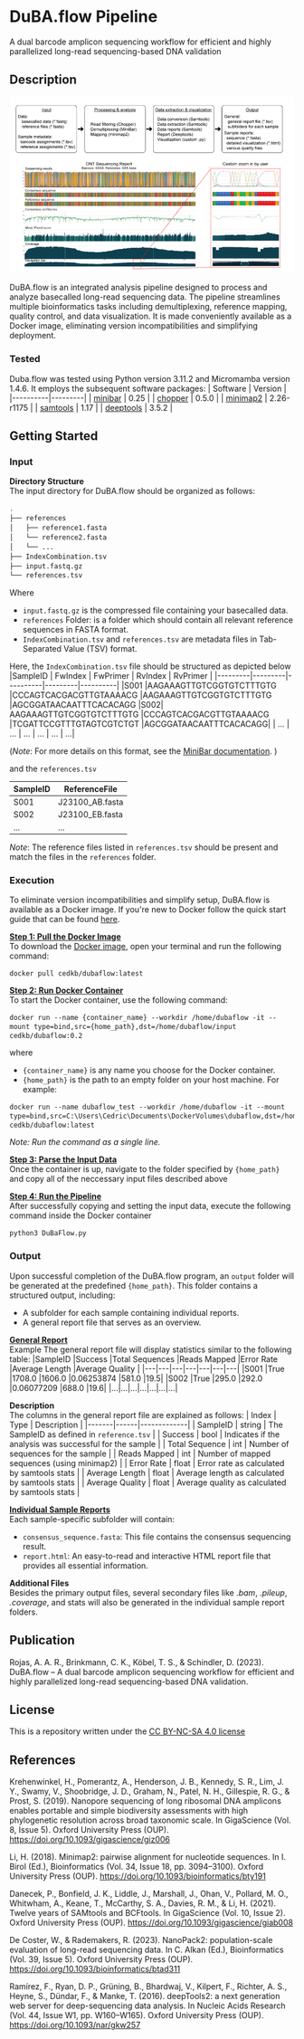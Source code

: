 # DuBA.flow Pipeline
A dual barcode amplicon sequencing workflow for efficient and highly parallelized long-read sequencing-based DNA validation 


## Description
![Duba.flow Pipeline](pipeline.png)

DuBA.flow is an integrated analysis pipeline designed to process and analyze basecalled long-read sequencing data. The pipeline streamlines multiple bioinformatics tasks including demultiplexing, reference mapping, quality control, and data visualization. It is made conveniently available as a Docker image, eliminating version incompatibilities and simplifying deployment. 

### Tested
Duba.flow was tested using Python version 3.11.2 and Micromamba version 1.4.6.  It employs the subsequent software packages:
| Software | Version |
|----------|---------|
| [minibar](https://github.com/calacademy-research/minibar) | 0.25 |
| [chopper](https://github.com/wdecoster/chopper)  | 0.5.0 | 
| [minimap2](https://github.com/lh3/minimap2) | 2.26-r1175 |
| [samtools](https://github.com/samtools/samtools) | 1.17 |
| [deeptools](https://github.com/deeptools/deepTools) | 3.5.2 |

## Getting Started
### Input
**Directory Structure**    
The input directory for DuBA.flow should be organized as follows:
``` bash
.
├── references
│   ├── reference1.fasta
│   └── reference2.fasta
│   └── ...
├── IndexCombination.tsv
├── input.fastq.gz
└── references.tsv
```

Where
- `input.fastq.gz` is the compressed file containing your basecalled data.
- `references` Folder: is a folder which should contain all relevant reference sequences in FASTA format.
- `IndexCombination.tsv` and `references.tsv` are metadata files in Tab-Separated Value (TSV) format.
  

Here, the `IndexCombination.tsv` file should be structured as depicted below
|SampleID |	FwIndex | FwPrimer | RvIndex | RvPrimer |
|---------|---------|----------|---------|----------|
|S001	|AAGAAAGTTGTCGGTGTCTTTGTG	|CCCAGTCACGACGTTGTAAAACG	|AAGAAAGTTGTCGGTGTCTTTGTG	|AGCGGATAACAATTTCACACAGG
|S002|	AAGAAAGTTGTCGGTGTCTTTGTG	|CCCAGTCACGACGTTGTAAAACG	|TCGATTCCGTTTGTAGTCGTCTGT	|AGCGGATAACAATTTCACACAGG|
| ... | ... | ... | ... | ... | ...|  

(*Note*: For more details on this format, see the [MiniBar documentation](https://github.com/calacademy-research/minibar). )

and the `references.tsv`  

|SampleID | ReferenceFile|
|----------|-------------|
|S001	|J23100_AB.fasta|
|S002	|J23100_EB.fasta|
| ...   |       ...     |

*Note*: The reference files listed in `references.tsv` should be present and match the files in the `references` folder.

### Execution
To eliminate version incompatibilities and simplify setup, DuBA.flow is available as a Docker image. If you're new to Docker follow the quick start guide that can be found [here](https://docs.docker.com/desktop/get-started/).

<ins>**Step 1: Pull the Docker Image**</ins>   
To download the [Docker image](https://hub.docker.com/r/cedkb/dubaflow), open your terminal and run the following command:
```
docker pull cedkb/dubaflow:latest
```

<ins>**Step 2: Run Docker Container**</ins>    
To start the Docker container, use the following command:
```
docker run --name {container_name} --workdir /home/dubaflow -it --mount type=bind,src={home_path},dst=/home/dubaflow/input cedkb/dubaflow:0.2
```
where
- `{container_name}` is any name you choose for the Docker container.
- `{home_path}` is the path to an empty folder on your host machine.
For example:
``` 
docker run --name dubaflow_test --workdir /home/dubaflow -it --mount type=bind,src=C:\Users\Cedric\Documents\DockerVolumes\dubaflow,dst=/home/dubaflow/input cedkb/dubaflow:latest
```
*Note: Run the command as a single line.*

<ins>**Step 3: Parse the Input Data**</ins>    
Once the container is up, navigate to the folder specified by `{home_path}` and copy all of the neccessary input files described above

<ins>**Step 4: Run the Pipeline**</ins>    
After successfully copying and setting the input data, execute the following command inside the Docker container
```
python3 DuBaFlow.py
```

### Output
Upon successful completion of the DuBA.flow program, an `output` folder will be generated at the predefined `{home_path}`. This folder contains a structured output, including:
- A subfolder for each sample containing individual reports.
- A general report file that serves as an overview.


<ins>**General Report**</ins>   
Example
The general report file will display statistics similar to the following table:
|SampleID	|Success	|Total Sequences	|Reads Mapped	|Error Rate	|Average Length	|Average Quality |
|---|---|---|---|---|---|---|
|S001	|True	|1708.0	|1606.0	|0.06253874	|581.0	|19.5|
|S002	|True	|295.0	|292.0	|0.06077209	|688.0	|19.6|
|...|...|...|...|...|...|...|

**Description**    
The columns in the general report file are explained as follows:
| Index | Type | Description |
|-------|------|-------------|
| SampleID | string | The SampleID as defined in `reference.tsv` |
| Success | bool | 	Indicates if the analysis was successful for the sample |
| Total Sequence | int | Number of sequences for the sample |
| Reads Mapped | int | Number of mapped sequences (using minimap2) |
| Error Rate | float | Error rate as calculated by samtools stats |
| Average Length | float | Average length as calculated by samtools stats |
| Average Quality | float | Average quality as calculated by samtools stats |


<ins>**Individual Sample Reports**</ins>   
Each sample-specific subfolder will contain:
- `consensus_sequence.fasta`: This file contains the consensus sequencing result.
- `report.html`: An easy-to-read and interactive HTML report file that provides all essential information.  
  
**Additional Files**  
Besides the primary output files, several secondary files like *.bam*, *.pileup*, *.coverage*, and stats will also be generated in the individual sample report folders.



## Publication
Rojas, A. A. R., Brinkmann, C. K., Köbel, T. S., & Schindler, D. (2023). DuBA.flow – A dual barcode amplicon sequencing workflow for efficient and highly parallelized long-read sequencing-based DNA validation.

## License
This is a repository written under the [CC BY-NC-SA 4.0 license](https://creativecommons.org/licenses/by-nc-sa/4.0/)

## References
Krehenwinkel, H., Pomerantz, A., Henderson, J. B., Kennedy, S. R., Lim, J. Y., Swamy, V., Shoobridge, J. D., Graham, N., Patel, N. H., Gillespie, R. G., & Prost, S. (2019). Nanopore sequencing of long ribosomal DNA amplicons enables portable and simple biodiversity assessments with high phylogenetic resolution across broad taxonomic scale. In GigaScience (Vol. 8, Issue 5). Oxford University Press (OUP). https://doi.org/10.1093/gigascience/giz006

Li, H. (2018). Minimap2: pairwise alignment for nucleotide sequences. In I. Birol (Ed.), Bioinformatics (Vol. 34, Issue 18, pp. 3094–3100). Oxford University Press (OUP). https://doi.org/10.1093/bioinformatics/bty191

Danecek, P., Bonfield, J. K., Liddle, J., Marshall, J., Ohan, V., Pollard, M. O., Whitwham, A., Keane, T., McCarthy, S. A., Davies, R. M., & Li, H. (2021). Twelve years of SAMtools and BCFtools. In GigaScience (Vol. 10, Issue 2). Oxford University Press (OUP). https://doi.org/10.1093/gigascience/giab008

De Coster, W., & Rademakers, R. (2023). NanoPack2: population-scale evaluation of long-read sequencing data. In C. Alkan (Ed.), Bioinformatics (Vol. 39, Issue 5). Oxford University Press (OUP). https://doi.org/10.1093/bioinformatics/btad311

Ramírez, F., Ryan, D. P., Grüning, B., Bhardwaj, V., Kilpert, F., Richter, A. S., Heyne, S., Dündar, F., & Manke, T. (2016). deepTools2: a next generation web server for deep-sequencing data analysis. In Nucleic Acids Research (Vol. 44, Issue W1, pp. W160–W165). Oxford University Press (OUP). https://doi.org/10.1093/nar/gkw257

